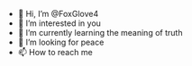 - 👋 Hi, I’m @FoxGlove4
- 👀 I’m interested in you
- 🌱 I’m currently learning the meaning of truth
- 💞️ I’m looking for peace
- 📫 How to reach me 

<!---
FoxGlove4/FoxGlove4 is a ✨ special ✨ repository because its `README.md` (this file) appears on your GitHub profile.
You can click the Preview link to take a look at your changes.
--->
